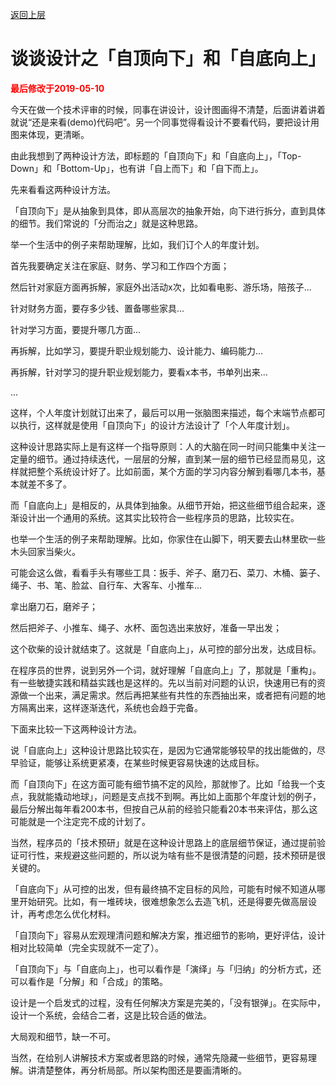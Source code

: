 [返回上层](./README.md)

# 谈谈设计之「自顶向下」和「自底向上」

<strong><font color="red">最后修改于2019-05-10</font></strong>

今天在做一个技术评审的时候，同事在讲设计，设计图画得不清楚，后面讲着讲着就说“还是来看\(demo\)代码吧”。另一个同事觉得看设计不要看代码，要把设计用图来体现，更清晰。

由此我想到了两种设计方法，即标题的「自顶向下」和「自底向上」，「Top-Down」和「Bottom-Up」，也有讲「自上而下」和「自下而上」。

先来看看这两种设计方法。

「自顶向下」是从抽象到具体，即从高层次的抽象开始，向下进行拆分，直到具体的细节。我们常说的「分而治之」就是这种思路。

举一个生活中的例子来帮助理解，比如，我们订个人的年度计划。

首先我要确定关注在家庭、财务、学习和工作四个方面；

然后针对家庭方面再拆解，家庭外出活动x次，比如看电影、游乐场，陪孩子...

针对财务方面，要存多少钱、置备哪些家具...

针对学习方面，要提升哪几方面...

再拆解，比如学习，要提升职业规划能力、设计能力、编码能力...

再拆解，针对学习的提升职业规划能力，要看x本书，书单列出来...

...

这样，个人年度计划就订出来了，最后可以用一张脑图来描述，每个末端节点都可以执行，这样就是使用「自顶向下」的设计方法设计了「个人年度计划」。

这种设计思路实际上是有这样一个指导原则：人的大脑在同一时间只能集中关注一定量的细节。通过持续迭代，一层层的分解，直到某一层的细节已经显而易见，这样就把整个系统设计好了。比如前面，某个方面的学习内容分解到看哪几本书，基本就差不多了。

而「自底向上」是相反的，从具体到抽象。从细节开始，把这些细节组合起来，逐渐设计出一个通用的系统。这其实比较符合一些程序员的思路，比较实在。

也举一个生活的例子来帮助理解。比如，你家住在山脚下，明天要去山林里砍一些木头回家当柴火。

可能会这么做，看看手头有哪些工具：扳手、斧子、磨刀石、菜刀、木桶、篓子、绳子、书、笔、脸盆、自行车、大客车、小推车...

拿出磨刀石，磨斧子；

然后把斧子、小推车、绳子、水杯、面包选出来放好，准备一早出发；

这个砍柴的设计就结束了。这就是「自底向上」，从可控的部分出发，达成目标。

在程序员的世界，说到另外一个词，就好理解「自底向上」了，那就是「重构」。有一些敏捷实践和精益实践也是这样的。先以当前对问题的认识，快速用已有的资源做一个出来，满足需求。然后再把某些有共性的东西抽出来，或者把有问题的地方隔离出来，这样逐渐迭代，系统也会趋于完备。

下面来比较一下这两种设计方法。

说「自底向上」这种设计思路比较实在，是因为它通常能够较早的找出能做的，尽早验证，能够让系统更紧凑，在某些时候更容易快速的达成目标。

而「自顶向下」在这方面可能有细节搞不定的风险，那就惨了。比如「给我一个支点，我就能撬动地球」，问题是支点找不到啊。再比如上面那个年度计划的例子，最后分解出每年看200本书，但按自己从前的经验只能看20本书来评估，那么这可能就是一个注定完不成的计划了。

当然，程序员的「技术预研」就是在这种设计思路上的底层细节保证，通过提前验证可行性，来规避这些问题的，所以说为啥有些不是很清楚的问题，技术预研是很关键的。

「自底向下」从可控的出发，但有最终搞不定目标的风险，可能有时候不知道从哪里开始研究。比如，有一堆砖块，很难想象怎么去造飞机，还是得要先做高层设计，再考虑怎么优化材料。

「自顶向下」容易从宏观理清问题和解决方案，推迟细节的影响，更好评估，设计相对比较简单（完全实现就不一定了）。

「自顶向下」与「自底向上」，也可以看作是「演绎」与「归纳」的分析方式，还可以看作是「分解」和「合成」的策略。

设计是一个启发式的过程，没有任何解决方案是完美的，「没有银弹」。在实际中，设计一个系统，会结合二者，这是比较合适的做法。

大局观和细节，缺一不可。

当然，在给别人讲解技术方案或者思路的时候，通常先隐藏一些细节，更容易理解。讲清楚整体，再分析局部。所以架构图还是要画清晰的。

